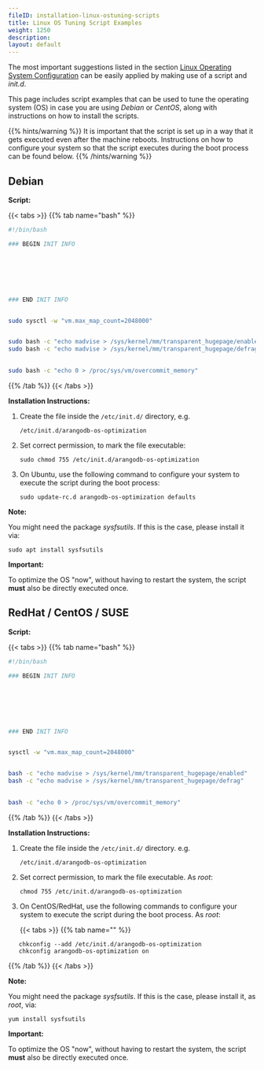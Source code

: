 ```yaml
---
fileID: installation-linux-ostuning-scripts
title: Linux OS Tuning Script Examples
weight: 1250
description: 
layout: default
---
```

The most important suggestions listed in the section
[Linux Operating System Configuration](installation-linux-osconfiguration)
can be easily applied by making use of a script and _init.d_.

This page includes script examples that can be used to tune the
operating system (OS) in case you are using _Debian_ or _CentOS_,
along with instructions on how to install the scripts.

{{% hints/warning %}}
It is important that the script is set up in a way that it gets
executed even after the machine reboots. Instructions on how to
configure your system so that the script executes during the
boot process can be found below.
{{% /hints/warning %}}

## Debian

**Script:**

{{< tabs >}}
{{% tab name="bash" %}}
```bash
#!/bin/bash

### BEGIN INIT INFO







### END INIT INFO


sudo sysctl -w "vm.max_map_count=2048000"


sudo bash -c "echo madvise > /sys/kernel/mm/transparent_hugepage/enabled"
sudo bash -c "echo madvise > /sys/kernel/mm/transparent_hugepage/defrag"
 

sudo bash -c "echo 0 > /proc/sys/vm/overcommit_memory"
```
{{% /tab %}}
{{< /tabs >}}

**Installation Instructions:**

1. Create the file inside the `/etc/init.d/` directory, e.g.

   `/etc/init.d/arangodb-os-optimization`

2. Set correct permission, to mark the file executable:

   `sudo chmod 755 /etc/init.d/arangodb-os-optimization`

3. On Ubuntu, use the following command to configure your system
   to execute the script during the boot process:

   `sudo update-rc.d arangodb-os-optimization defaults`

**Note:**

You might need the package _sysfsutils_. If this is the case,
please install it via:

`sudo apt install sysfsutils`

**Important:**

To optimize the OS "now", without having to restart the system,
the script **must** also be directly executed once.

## RedHat / CentOS / SUSE

**Script:**

{{< tabs >}}
{{% tab name="bash" %}}
```bash
#!/bin/bash

### BEGIN INIT INFO







### END INIT INFO


sysctl -w "vm.max_map_count=2048000"


bash -c "echo madvise > /sys/kernel/mm/transparent_hugepage/enabled"
bash -c "echo madvise > /sys/kernel/mm/transparent_hugepage/defrag"
 

bash -c "echo 0 > /proc/sys/vm/overcommit_memory"
```
{{% /tab %}}
{{< /tabs >}}

**Installation Instructions:**

1. Create the file inside the `/etc/init.d/` directory. e.g.

   `/etc/init.d/arangodb-os-optimization`

2. Set correct permission, to mark the file executable. As _root_:

   `chmod 755 /etc/init.d/arangodb-os-optimization`

3. On CentOS/RedHat, use the following commands to configure your system
   to execute the script during the boot process. As _root_:

   {{< tabs >}}
{{% tab name="" %}}
```
   chkconfig --add /etc/init.d/arangodb-os-optimization
   chkconfig arangodb-os-optimization on
   ```
{{% /tab %}}
{{< /tabs >}}

**Note:**

You might need the package _sysfsutils_. If this is the case,
please install it, as _root_, via:

`yum install sysfsutils`

**Important:**

To optimize the OS "now", without having to restart the system,
the script **must** also be directly executed once.
